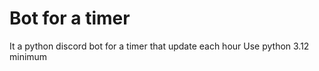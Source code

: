 # Bot for a timer

It a python discord bot for a timer that update each hour 
Use python 3.12 minimum
